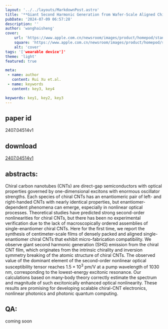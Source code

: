 ```yaml
---
layout: '../../layouts/MarkdownPost.astro'
title: '**Giant Second Harmonic Generation from Wafer-Scale Aligned Chiral Carbon Nanotubes**'
pubDate: '2024-07-09 06:57:28'
description: ''
author: 'wanghaisheng'
cover:
    url: 'https://www.apple.com.cn/newsroom/images/product/homepod/standard/Apple-HomePod-hero-230118_big.jpg.large_2x.jpg'
    square: 'https://www.apple.com.cn/newsroom/images/product/homepod/standard/Apple-HomePod-hero-230118_big.jpg.large_2x.jpg'
    alt: 'cover'
tags: '['wearable device']' 
theme: 'light'
featured: true

meta:
 - name: author
   content: Rui Xu et.al.
 - name: keywords
   content: key3, key4

keywords: key1, key2, key3
---
```


## paper id
2407.04514v1
## download
[2407.04514v1](http://arxiv.org/abs/2407.04514v1)
## abstracts:
Chiral carbon nanotubes (CNTs) are direct-gap semiconductors with optical properties governed by one-dimensional excitons with enormous oscillator strengths. Each species of chiral CNTs has an enantiomeric pair of left- and right-handed CNTs with nearly identical properties, but enantiomer-dependent phenomena can emerge, especially in nonlinear optical processes. Theoretical studies have predicted strong second-order nonlinearities for chiral CNTs, but there has been no experimental verification due to the lack of macroscopically ordered assemblies of single-enantiomer chiral CNTs. Here for the first time, we report the synthesis of centimeter-scale films of densely packed and aligned single-enantiomer chiral CNTs that exhibit micro-fabrication compatibility. We observe giant second harmonic generation (SHG) emission from the chiral CNT film, which originates from the intrinsic chirality and inversion symmetry breaking of the atomic structure of chiral CNTs. The observed value of the dominant element of the second-order nonlinear optical susceptibility tensor reaches $1.5\times 10^{3}$ pm/V at a pump wavelength of 1030 nm, corresponding to the lowest-energy excitonic resonance. Our calculations based on many-body theory correctly estimate the spectrum and magnitude of such excitonically enhanced optical nonlinearity. These results are promising for developing scalable chiral-CNT electronics, nonlinear photonics and photonic quantum computing.
## QA:
coming soon
